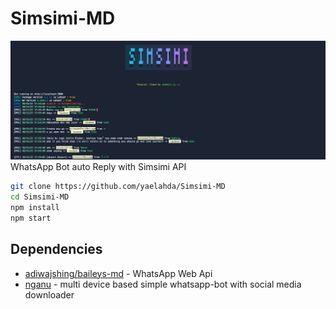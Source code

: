 # Simsimi-MD
![Simsimi-MD](./src/image.png)
WhatsApp Bot auto Reply with Simsimi API

```bash
git clone https://github.com/yaelahda/Simsimi-MD
cd Simsimi-MD
npm install
npm start
```

## Dependencies
- [adiwajshing/baileys-md](https://github.com/adiwajshing/Baileys/tree/multi-device/) - WhatsApp Web Api
- [nganu](https://github.com/Gimenz/nganu) - multi device based simple whatsapp-bot with social media downloader

